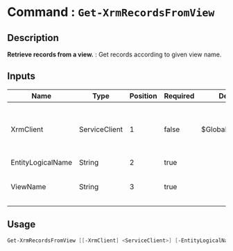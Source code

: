 # Command : `Get-XrmRecordsFromView` 

## Description

**Retrieve records from a view.** : Get records according to given view name.

## Inputs

Name|Type|Position|Required|Default|Description
----|----|--------|--------|-------|-----------
XrmClient|ServiceClient|1|false|$Global:XrmClient|Xrm connector initialized to target instance. Use latest one by default. (CrmServiceClient)
EntityLogicalName|String|2|true||
ViewName|String|3|true||Entity saved query name. Use auto completion to select proper one.


## Usage

```Powershell 
Get-XrmRecordsFromView [[-XrmClient] <ServiceClient>] [-EntityLogicalName] <String> [-ViewName] <String> [<CommonParameters>]
``` 


